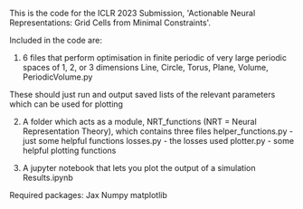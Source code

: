 This is the code for the ICLR 2023 Submission, 'Actionable Neural Representations: Grid Cells from Minimal Constraints'.

Included in the code are:

1. 6 files that perform optimisation in finite periodic of very large periodic spaces of 1, 2, or 3 dimensions
Line, Circle, Torus, Plane, Volume, PeriodicVolume.py

These should just run and output saved lists of the relevant parameters which can be used for plotting

2. A folder which acts as a module, NRT_functions (NRT = Neural Representation Theory), which contains three files
helper_functions.py - just some helpful functions
losses.py - the losses used
plotter.py - some helpful plotting functions

3. A jupyter notebook that lets you plot the output of a simulation
Results.ipynb


Required packages:
Jax
Numpy
matplotlib
